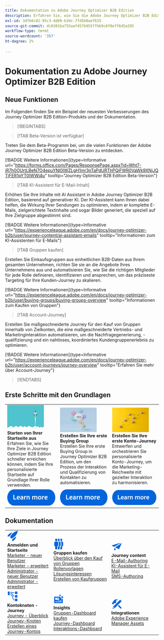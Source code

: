 ```yaml
---
title: Dokumentation zu Adobe Journey Optimizer B2B Edition
description: Erfahren Sie, wie Sie die Adobe Journey Optimizer B2B Edition-Funktionen verwenden.
exl-id: 3d7b6c82-95c3-4d89-b3dc-7fd5b0aef615
source-git-commit: dc8301ba755aaf457b955ffbb9c6f0eff6d5a295
workflow-type: tm+mt
source-wordcount: '357'
ht-degree: 2%

---
```


# Dokumentation zu Adobe Journey Optimizer B2B Edition

## Neue Funktionen

Im Folgenden finden Sie ein Beispiel der neuesten Verbesserungen des Journey Optimizer B2B Edition-Produkts und der Dokumentation.

<!-- For a comprehensive list of features, improvements, and fixes, check out the detailed < Release Notes >. Stay up-to-date with the latest changes in our documentation by visiting the , < documentation updates page >. -->

>[!BEGINTABS]

>[!TAB Beta-Version ist verfügbar]

Treten Sie dem Beta-Programm bei, um die vielen Funktionen der Adobe Journey Optimizer B2B Edition Beta-Version zu entdecken.

[!BADGE Weitere Informationen]{type=Informative url="https://forms.office.com/Pages/ResponsePage.aspx?id=Wht7-jR7h0OUrtLBeN7O4epuYNI0IWZLgH1mr3nTaPdURThPQjFWR0VaWk9XNjJQTjFER1pYT0lWWi4u" tooltip="Journey Optimizer B2B Edition Beta-Version"}

>[!TAB KI-Assistent für E-Mail-Inhalt]

Erhöhen Sie Ihre Inhalte mit AI Assistant in Adobe Journey Optimizer B2B Edition, basierend auf generativer KI. Der KI-Assistent kann Ihnen dabei helfen, die Wirkung Ihrer Sendungen zu optimieren, indem er komplette E-Mails, zielgerichtete Textinhalte und sogar Bilder generiert, die speziell auf Ihre Zielgruppe abgestimmt sind.

[!BADGE Weitere Informationen]{type=Informative url="https://experienceleague.adobe.com/en/docs/journey-optimizer-b2b/user/journey-content/ai-assistant-emails" tooltip="Informationen zum KI-Assistenten für E-Mails"}

>[!TAB Gruppen kaufen]

Erstellen Sie Einkaufsgruppen aus einheitlichen B2B-Daten aus Ihrem gesamten Unternehmen, richten Sie sie an die Angebote Ihres Unternehmens aus und automatisieren Sie, wie Sie die richtigen Mitglieder für jede Rolle definieren, identifizieren und ansprechen, um das präziseste Targeting für Ihre Kunden-Journey zu skalieren.

[!BADGE Weitere Informationen]{type=Informative url="https://experienceleague.adobe.com/en/docs/journey-optimizer-b2b/user/buying-groups/buying-groups-overview" tooltip="Informationen zum Kaufen von Gruppen"}

>[!TAB Account-Journey]

Erstellen Sie maßgeschneiderte Journey für den Kauf von Gruppen innerhalb von Zielkonten, die eine maßgeschneiderte Vertriebs- und Marketinginteraktion automatisieren, um die Nachfragegenerierung, -qualifizierung und ein nahtloses, koordiniertes Kundengruppenerlebnis zu optimieren.

[!BADGE Weitere Informationen]{type=Informative url="https://experienceleague.adobe.com/en/docs/journey-optimizer-b2b/user/account-journeys/journey-overview" tooltip="Erfahren Sie mehr über Account-Journey"}

>[!ENDTABS]

## Erste Schritte mit den Grundlagen

<table style="table-layout:fixed">
  <tr style="border: 0;">
    <td>
    <a href="home-page.md"><img width="120px" src="./assets/launch.png"></a>
    <div><strong>Starten von Ihrer Startseite aus</strong><br/>Erfahren Sie, wie Sie Ihre Ziele in Journey Optimizer B2B Edition schneller erreichen können, indem Sie Ihre personalisierte Startseite auf Grundlage Ihrer Rolle verwenden.</div>
    </td>
      <td>
    <a href="buying-groups/buying-groups-overview.md"><img width="120px" src="./assets/communication.png"></a>
    <div><strong>Erstellen Sie Ihre erste Buying Group</strong><br/>Erstellen Sie Ihre erste Buying Group in Journey Optimizer B2B Edition, um den Prozess der Interaktion und Qualifizierung von Kontakten zu automatisieren.</div>
    </td>
    <td>
    <a href="journeys/journey-overview.md"><img width="120px" src="./assets/flow.png"></a>
    <div><strong>Erstellen Sie Ihre erste Konto-Journey</strong><br/>Entwerfen und orchestrieren Sie personalisierte Konto-Journey, um die Marketing-Reichweite mit gezielter Interaktion zu harmonisieren. 
    </div>
    </td>
  </tr>
  <tr style="border: 0;">
    <td align="center"><a href="home-page.md"><img src="../assets/learn-more.svg"></a></td>
    <td align="center"><a href="buying-groups/buying-groups-overview.md"><img src="../assets/learn-more.svg"></a></td>
    <td align="center"><a href="journeys/journey-overview.md"><img src="../assets/learn-more.svg"></a></td>
    </tr>
</table>

## Dokumentation

<table style="table-layout:auto">
  <tr style="border: 0;">
    <td>
      <img src="../assets/do-not-localize/icon-quick-start.svg" width="35px"><br/>
      <strong>Anmelden und Startseite</strong><br/><a href="home-page.md#marketer---new-user">Marketer - neuer Benutzer</a><br/><a href="home-page.md#marketer---advanced-user">Marketer - erweitert</a> <br/><a href="home-page.md#administrator---new-user">Administrator - neuer Benutzer</a> <br/><a href="home-page.md#administrator---advanced-user">Administrator - erweitert</a>
    </td>
    <!--
    <td>
      <img src="../assets/do-not-localize/icon-configure.svg" width="35px"><br/>
      <strong>Configuration<br/>administration</strong><br/><a href="using/configuration/channel-surfaces.md">Channel surfaces</a> - <a href="using/configuration/about-data-sources-events-actions.md">Configure journeys</a>  - <a href="using/administration/permissions-overview.md">Access control</a> - <a href="using/administration/sandboxes.md">Sandboxes management</a>
    </td> -->
    <td>
      <img src="../assets/do-not-localize/icon_audience.svg" width="35px"><br/>
      <strong>Gruppen kaufen</strong><br/><a href="./buying-groups/buying-groups-overview.md">Überblick über den Kauf von Gruppen</a><br/><a href="./buying-groups/buying-groups-role-templates.md">Rollenvorlagen</a><br/><a href="./buying-groups/solution-interests.md">Lösungsinteressen</a><br/><a href="./buying-groups/buying-groups-create.md">Erstellen von Kaufgruppen</a>
    </td>
    <td>
      <img src="../assets/do-not-localize/icon-campaign.svg" width="35px"><br/>
      <strong>Journey content</strong><br/><a href="./content/email-authoring.md">E-Mail-Authoring</a><br/><a href="./content/ai-assistant-emails.md">KI-Assistent für E-Mail</a><br/><a href="./content/sms-authoring.md">SMS-Authoring</a>
    </td>
  </tr>
  <tr style="border: 0;">
        <td>
      <img src="../assets/do-not-localize/icon-paths.svg" width="35px"><br/>
      <strong>Kontoknoten - Journey </strong><br/><a href="./journeys/journey-overview.md">Journey - Überblick</a><br/><a href="./journeys/journey-nodes.md">Journey-Knoten</a><br/><a href="./journeys/journey-overview.md#create-an-account-journey">Erstellen eines Journey-Kontos</a>
    </td>
    <td>
      <img src="../assets/do-not-localize/icon-offer.svg" width="35px"><br/>
      <strong>Insights</strong><br/><a href="./dashboards/buying-groups-dashboard.md">Gruppen-Dashboard kaufen</a><br/><a href="./dashboards/journeys-dashboard.md">Journey-Dashboard</a><br/><a href="./dashboards/engagement-dashboard.md">Interaktions-Dashboard</a>
    </td>
    <td>
      <img src="../assets/do-not-localize/icon-configure.svg" width="35px"><br/>
      <strong>Integrationen</strong><br/><a href="./integrations/experience-manager-assets-integration.md">Adobe Experience Manager Assets</a>
    </td>
  </tr>
</table>

<!-- 

## Additional resources

<table style="table-layout:fixed"><tr style="border: 0;">
<td><strong>Adobe Journey Optimizer</strong><br/>
<a href="https://experienceleague.adobe.com/docs/journey-optimizer-learn/tutorials/overview.html" target="_blank">Tutorials</a> - <a href="https://helpx.adobe.com/legal/product-descriptions/adobe-journey-optimizer.html" target="_blank">Product description</a> - <a href="https://www.adobe.com/content/dam/cc/en/security/pdfs/AJO_SecurityOverview.pdf" target="_blank">Security overview (PDF)</a> - <a href="https://developer.adobe.com/journey-optimizer-apis/" target="_blank">APIs reference</a> - <a href="https://experienceleague.adobe.com/tools/ajo-schemas/schema-dictionary.html" target="_blank">Journey Optimizer Schema Dictionary</a>

</td>
<td><strong>Adobe Experience Platform</strong><br/>
<a href="https://experienceleague.adobe.com/docs/experience-platform/landing/home.html" target="_blank">Documentation</a> - <a href="https://www.adobe.com/experience-platform/documentation-and-developer-resources.html" target="_blank">Developers resources</a>
</td>
</tr></table> -->
